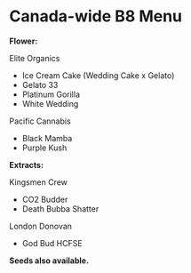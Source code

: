 # Canada-wide B8 Menu

<b>Flower:</b>

Elite Organics
- Ice Cream Cake (Wedding Cake x Gelato)
- Gelato 33
- Platinum Gorilla
- White Wedding

Pacific Cannabis
- Black Mamba
- Purple Kush 

<b>Extracts:</b>

Kingsmen Crew
- CO2 Budder
- Death Bubba Shatter

London Donovan
- God Bud HCFSE


<b>Seeds also available.</b>
